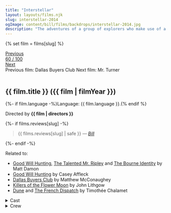 ```yaml
---
title: "Interstellar"
layout: layouts/films.njk
slug: interstellar-2014
ogImage: content/bill/films/backdrops/interstellar-2014.jpg
description: "The adventures of a group of explorers who make use of a newly discovered wormhole to surpass the limitations on human space travel and conquer the vast distances involved in an interstellar voyage."
---
```


{% set film = films[slug] %}

<nav class="films">
  <div class="prev">
    <a href="../dallas-buyers-club-2013"><i class="fa-solid fa-chevron-left fa-xs"></i> Previous</a>
  </div>
  <div>
    <a class="simple" href="../">60 / 100</a>
  </div>
  <div class="next">
    <a href="../mr-turner-2014">Next <i class="fa-solid fa-chevron-right fa-xs"></i></a>
  </div>
  <div class="hint">
    <span class="prev-hint">
      <span class="sr-only">Previous film:</span>
      Dallas Buyers Club
    </span>
    <span class="next-hint">
      <span class="sr-only">Next film:</span>
      Mr. Turner
    </span>
  </div>
</nav>

<article class="film slug-interstellar-2014">
  <div class="backdrop-and-poster">
    <img class="poster" src="../films/posters/{{ slug }}.jpg" alt="">
    <img class="backdrop" src="../films/backdrops/{{ slug }}.jpg" alt="">
  </div>

  <h1>{{ film.title }} ({{ film | filmYear }})</h1>

  <p>
    {%- if film.language -%}Language: {{ film.language }}.{% endif %}
    
  </p>

  <p class="director">
    Directed by <strong>{{ film | directors }}</strong>
  </p>

  {%- if films.reviews[slug] -%}
    <blockquote> 
      {{ films.reviews[slug] | safe }} <em>—&nbsp;<a href="/bill">Bill</a></em>
    </blockquote> 
  {%- endif -%}

  <p class="related-films">Related to:</p>
  <ul class="related-films">
  <li><a href="../good-will-hunting-1997">Good Will Hunting</a>, <a href="../the-talented-mr-ripley-1999">The Talented Mr. Ripley</a> and <a href="../the-bourne-identity-2002">The Bourne Identity</a> by Matt Damon</li>
<li><a href="../good-will-hunting-1997">Good Will Hunting</a> by Casey Affleck</li>
<li><a href="../dallas-buyers-club-2013">Dallas Buyers Club</a> by Matthew McConaughey</li>
<li><a href="../killers-of-the-flower-moon-2023">Killers of the Flower Moon</a> by John Lithgow</li>
<li><a href="../dune-2021">Dune</a> and <a href="../the-french-dispatch-2021">The French Dispatch</a> by Timothée Chalamet</li>
  </ul>

  <section class="film-detail">
    <div>
      <details>
        <summary>
          <i class="fa-solid fa-masks-theater"></i>
          Cast
        </summary>
        <ul>
          {%- for cast in film.credits.cast -%}
            <li>
              {{ cast.name }} as <em>{{ cast.character }}</em>
            </li>
          {%- endfor -%}
        </ul>
      </details>
      <details>
        <summary>
          <i class="fa-solid fa-clapperboard"></i>
          Crew
        </summary>
        <ul>
          {%- for crew in film.credits.crew -%}
            <li>
              {{ crew.name }} &mdash; <em>{{ crew.job }}</em>
            </li>
          {%- endfor -%}
        </ul>
      </details>
    </div>
  </section>
</article>
